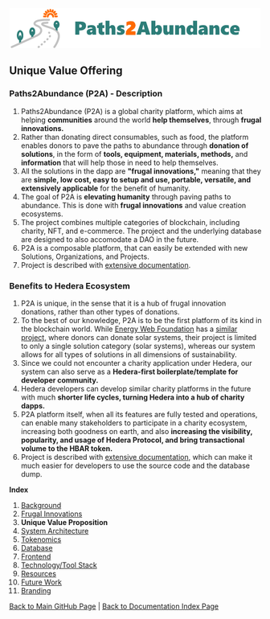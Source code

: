 ![Logo](./img/logo.png) 

## Unique Value Offering

### Paths2Abundance (P2A) - Description

1. Paths2Abundance (P2A) is a global charity platform, which aims at helping **communities** around the world **help themselves**, through **frugal innovations.** 
2. Rather than donating direct consumables, such as food, the platform enables donors to pave the paths to abundance through **donation of solutions**, in the form of **tools, equipment, materials, methods,** and **information** that will help those in need to help themselves. 
3. All the solutions in the dapp are **"frugal innovations,"** meaning that they are **simple, low cost, easy to setup and use, portable, versatile, and  extensively applicable** for the benefit of humanity. 
4. The goal of P2A is **elevating humanity** through paving paths to abundance. This is done with **frugal innovations** and value creation ecosystems.
5. The project combines multiple categories of blockchain, including charity, NFT, and e-commerce. The project and the underlying database are designed to also accomodate a DAO in the future.
6. P2A is a composable platform, that can easily be extended with new Solutions, Organizations, and Projects.
7. Project is described with [extensive documentation](https://github.com/Just-Jam/Paths2Abundance-nextjs/blob/main/doc/Documentation.md).


### Benefits to Hedera Ecosystem
1. P2A is unique, in the sense that it is a hub of frugal innovation donations, rather than other types of donations.
2. To the best of our knowledge, P2A is to be the first platform of its kind in the blockchain world. While [Energy Web Foundation](https://www.energyweb.org/) has a [similar project](https://medium.com/energy-web-insights/how-energy-web-and-engie-energy-access-leverage-crypto-to-expand-solar-energy-access-in-faec75354e45), where donors can donate solar systems, their project is limited to only a single solution category (solar systems), whereas our system allows for all types of solutions in all dimensions of sustainability.
3. Since we could not encounter a charity application under Hedera, our system can also serve as a **Hedera-first boilerplate/template for developer community.**
4. Hedera developers can develop similar charity platforms in the future with much **shorter life cycles, turning Hedera into a hub of charity dapps.**
5. P2A platform itself, when all its features are fully tested and operations, can enable many stakeholders to participate in a charity ecosystem, increasing both goodness on earth, and also **increasing the visibility, popularity, and usage of Hedera Protocol, and bring transactional volume to the HBAR token.**
7. Project is described with [extensive documentation](https://github.com/Just-Jam/Paths2Abundance-nextjs/blob/main/doc/Documentation.md), which can make it much easier for developers to use the source code and the database dump.



**Index**

1. [Background](Background.md)
2. [Frugal Innovations](FrugalInnovations.md)
3. **Unique Value Proposition**
4. [System Architecture](SystemArchitecture.md)
5. [Tokenomics](Tokenomics.md)
6. [Database](Database.md)
7. [Frontend](Frontend.md)
9. [Technology/Tool Stack](TechnologyStack.md)
10. [Resources](Resources.md)
11. [Future Work](FuturePlans.md)
12. [Branding](Branding.md)

<hline></hline>

[Back to Main GitHub Page](../README.md) | [Back to Documentation Index Page](Documentation.md)
